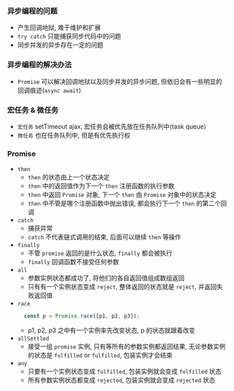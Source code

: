 <!--
 * @Description: 
 * @Author: mengting.zhang <mengting.zhang@hand-china.com>
 * @LastEditTime: 2021-07-29 15:54:28
-->
### 异步编程的问题
  - 产生回调地狱, 难于维护和扩展
  - `try catch` 只能捕获同步代码中的问题
  - 同步并发的异步存在一定的问题

### 异步编程的解决办法
  - `Promise` 可以解决回调地狱以及同步并发的异步问题, 但依旧会有一些明显的回调痕迹(`async await`)

### 宏任务 & 微任务
 - `宏任务` setTimeout ajax, 宏任务会被优先放在任务队列中(task queue)
 - `微任务` 也在任务队列中, 但是有优先执行权

### Promise
  - `then`
    - `then` 的状态由上一个状态决定
    - `then` 中的返回值作为下一个 `then` 注册函数的执行参数
    - `then` 中返回 `Promise` 对象, 下一个 `then` 由 `Promise` 对象中的状态决定
    - `then` 中不管是哪个注册函数中抛出错误, 都会执行下一个 `then` 的第二个回调
  - `catch`
    - 捕获异常
    - `catch` 不代表链式调用的结束, 后面可以继续 `then` 等操作
  - `finally`
    - 不管 `promise` 返回的是什么状态, `finally` 都会被执行
    - `finally` 回调函数不接受任何参数
  - `all`
    - 参数实例状态都成功了, 将他们的各自返回值组成数组返回
    - 只有有一个实例状态变成 `reject`, 整体返回的状态就是 `reject`, 并返回失败返回值
  - `race`
    ```js
      const p = Promise.race([p1, p2, p3]);
    ```
    - p1, p2, p3 之中有一个实例率先改变状态, p 的状态就跟着改变
  - `allSettled`
    - 接受一组 `promise` 实例, 只有等所有的参数实例都返回结果, 无论参数实例的状态是 `fulfilled` or `fulfilled`, 包装实例才会结束
  - `any`
    - 只要有一个实例状态变成 `fulfilled`, 包装实例就会变成 `fulfilled` 状态
    - 所有参数实例状态都变成 `rejected`, 包装实例就会变成 `rejected` 状态